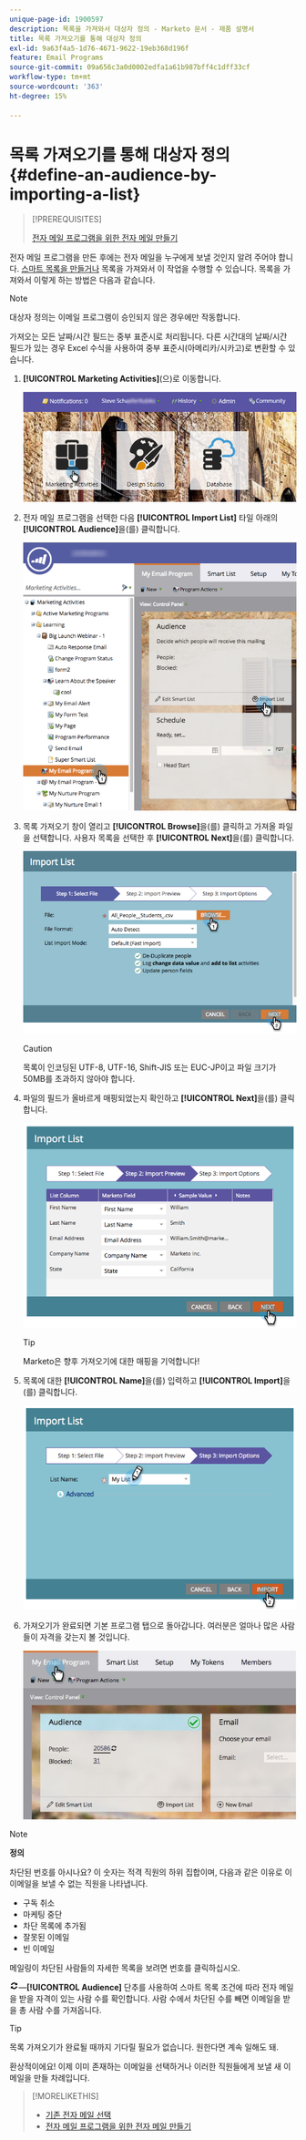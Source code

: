 ```yaml
---
unique-page-id: 1900597
description: 목록을 가져와서 대상자 정의 - Marketo 문서 - 제품 설명서
title: 목록 가져오기를 통해 대상자 정의
exl-id: 9a63f4a5-1d76-4671-9622-19eb368d196f
feature: Email Programs
source-git-commit: 09a656c3a0d0002edfa1a61b987bff4c1dff33cf
workflow-type: tm+mt
source-wordcount: '363'
ht-degree: 15%

---
```


# 목록 가져오기를 통해 대상자 정의 {#define-an-audience-by-importing-a-list}

>[!PREREQUISITES]
>
>[전자 메일 프로그램을 위한 전자 메일 만들기](/help/marketo/product-docs/email-marketing/email-programs/email-program-actions/create-an-email-for-an-email-program.md)

전자 메일 프로그램을 만든 후에는 전자 메일을 누구에게 보낼 것인지 알려 주어야 합니다. [스마트 목록을 만들거나](/help/marketo/product-docs/core-marketo-concepts/smart-lists-and-static-lists/creating-a-smart-list/create-a-smart-list.md) 목록을 가져와서 이 작업을 수행할 수 있습니다. 목록을 가져와서 이렇게 하는 방법은 다음과 같습니다.

>[!NOTE]
>
>대상자 정의는 이메일 프로그램이 승인되지 않은 경우에만 작동합니다.
>
>가져오는 모든 날짜/시간 필드는 중부 표준시로 처리됩니다. 다른 시간대의 날짜/시간 필드가 있는 경우 Excel 수식을 사용하여 중부 표준시(아메리카/시카고)로 변환할 수 있습니다.

1. **[!UICONTROL Marketing Activities]**(으)로 이동합니다.

   ![](assets/login-marketing-activities-1.png)

1. 전자 메일 프로그램을 선택한 다음 **[!UICONTROL Import List]** 타일 아래의 **[!UICONTROL Audience]**&#x200B;을(를) 클릭합니다.

   ![](assets/importlist.png)

1. 목록 가져오기 창이 열리고 **[!UICONTROL Browse]**&#x200B;을(를) 클릭하고 가져올 파일을 선택합니다. 사용자 목록을 선택한 후 **[!UICONTROL Next]**&#x200B;을(를) 클릭합니다.

   ![](assets/importlist1.png)

   >[!CAUTION]
   >
   >목록이 인코딩된 UTF-8, UTF-16, Shift-JIS 또는 EUC-JP이고 파일 크기가 50MB를 초과하지 않아야 합니다.

1. 파일의 필드가 올바르게 매핑되었는지 확인하고 **[!UICONTROL Next]**&#x200B;을(를) 클릭합니다.

   ![](assets/image2014-9-12-11-3a10-3a7.png)

   >[!TIP]
   >
   >Marketo은 향후 가져오기에 대한 매핑을 기억합니다!

1. 목록에 대한 **[!UICONTROL Name]**&#x200B;을(를) 입력하고 **[!UICONTROL Import]**&#x200B;을(를) 클릭합니다.

   ![](assets/image2014-9-12-11-3a10-3a13.png)

1. 가져오기가 완료되면 기본 프로그램 탭으로 돌아갑니다. 여러분은 얼마나 많은 사람들이 자격을 갖는지 볼 것입니다.

   ![](assets/myemailprogram-1.jpg)

>[!NOTE]
>
>**정의**
>
>차단된 번호를 아시나요? 이 숫자는 적격 직원의 하위 집합이며, 다음과 같은 이유로 이 이메일을 보낼 수 없는 직원을 나타냅니다.
>
>* 구독 취소
>* 마케팅 중단
>* 차단 목록에 추가됨
>* 잘못된 이메일
>* 빈 이메일
>
>메일링이 차단된 사람들의 자세한 목록을 보려면 번호를 클릭하십시오.
>
>![&#x200B; 타일의 &#x200B;](assets/image2014-10-23-16-3a32-3a36-1.png)—**[!UICONTROL Audience]** 단추를 사용하여 스마트 목록 조건에 따라 전자 메일을 받을 자격이 있는 사람 수를 확인합니다. 사람 수에서 차단된 수를 빼면 이메일을 받을 총 사람 수를 가져옵니다.

>[!TIP]
>
>목록 가져오기가 완료될 때까지 기다릴 필요가 없습니다. 원한다면 계속 일해도 돼.

환상적이에요! 이제 이미 존재하는 이메일을 선택하거나 이러한 직원들에게 보낼 새 이메일을 만들 차례입니다.

>[!MORELIKETHIS]
>
>* [기존 전자 메일 선택](/help/marketo/product-docs/email-marketing/email-programs/email-program-actions/choose-an-existing-email.md)
>* [전자 메일 프로그램을 위한 전자 메일 만들기](/help/marketo/product-docs/email-marketing/email-programs/email-program-actions/create-an-email-for-an-email-program.md)
